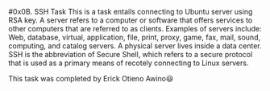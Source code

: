 #0x0B. SSH Task
This is a task entails connecting to Ubuntu server using RSA key.
A server refers to a computer or software that offers services to other computers that are referred to as clients. Examples of servers include: Web, database, virtual, application, file, print, proxy, game, fax, mail, sound, computing, and catalog servers.
A physical server lives inside a data center.
SSH is the abbreviation of Secure Shell, which refers to a secure protocol that is used as a primary means of recotely connecting to Linux servers.

This task was completed by Erick Otieno Awino:smiley:
